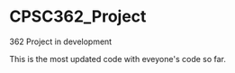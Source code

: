 # CPSC362_Project
362 Project in development

This is the most updated code with eveyone's code so far.
